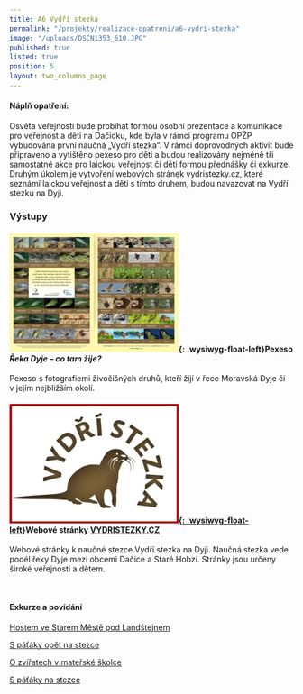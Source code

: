 ```yaml
---
title: A6 Vydří stezka
permalink: "/projekty/realizace-opatreni/a6-vydri-stezka"
image: "/uploads/DSCN1353_610.JPG"
published: true
listed: true
position: 5
layout: two_columns_page
---
```

#### Náplň opatření:

Osvěta veřejnosti bude probíhat formou osobní prezentace a komunikace
pro veřejnost a děti na Dačicku, kde byla v rámci programu OPŽP
vybudována první naučná „Vydří stezka“. V rámci doprovodných aktivit
bude připraveno a vytištěno pexeso pro děti a budou realizovány nejméně
tři samostatné akce pro laickou veřejnost či děti formou přednášky či
exkurze. Druhým úkolem je vytvoření webových stránek vydristezky.cz,
které seznámí laickou veřejnost a děti s tímto druhem, budou navazovat
na Vydří stezku na Dyji.

### Výstupy

#### ![](/uploads/ALKA_pexeso_vnit_ek_300.jpg){: .wysiwyg-float-left}Pexeso *Řeka Dyje – co tam žije?*

Pexeso s fotografiemi živočišných druhů, kteří žijí v řece Moravská Dyje
či v jejím nejbližším okolí.

<div class="clearfix"></div>

#### [![](/uploads/vydristezky_300.jpg){: .wysiwyg-float-left}][1]Webové stránky [VYDRISTEZKY.CZ][1]

Webové stránky k naučné stezce Vydří stezka na Dyji. Naučná stezka vede
podél řeky Dyje mezi obcemi Dačice a Staré Hobzí. Stránky jsou určeny
široké veřejnosti a dětem.

<div class="clearfix"></div>

 

#### Exkurze a povídání

[Hostem ve Starém Městě pod Landštejnem][2]

[S páťáky opět na stezce][3]

[O zvířatech v mateřské školce][4]

[S páťáky na stezce][5]


[1]: http://www.vydristezky.cz
[2]: http://www.vydristezky.cz/news/hostem-ve-starem-meste-pod-landstejnem
[3]: http://www.vydristezky.cz/news/s-pataky-opet-na-stezce
[4]: http://www.vydristezky.cz/news/o-zviratech-v-materske-skolce
[5]: http://www.vydristezky.cz/news/s-pataky-na-stezce
